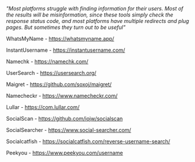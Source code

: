 
*"Most platforms struggle with finding information for their users. Most of the results will be misinformation, since these tools simply check the response status code, and most platforms have multiple redirects and plug pages. But sometimes they turn out to be useful"*

WhatsMyName - https://whatsmyname.app/ 

InstantUsername - https://instantusername.com/

Namechk - https://namechk.com/ 

UserSearch - https://usersearch.org/

Maigret - https://github.com/soxoj/maigret/ 

Namecheckr - https://www.namecheckr.com/

Lullar - https://com.lullar.com/

SocialScan - https://github.com/iojw/socialscan 

SocialSearcher - https://www.social-searcher.com/ 

Socialcatfish - https://socialcatfish.com/reverse-username-search/

Peekyou - https://www.peekyou.com/username


